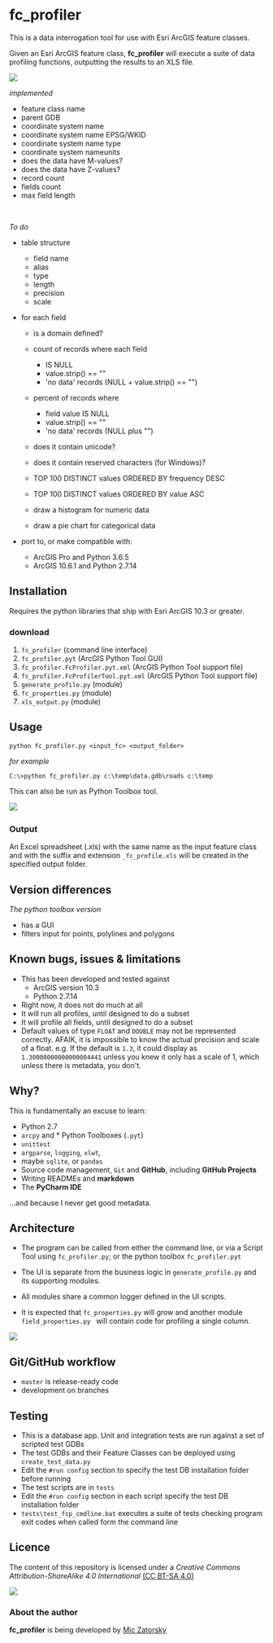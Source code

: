 # fc_profiler

This is a data interrogation tool for use with Esri ArcGIS feature classes.

Given an Esri ArcGIS feature class, **fc_profiler** will execute a suite of data profiling functions, outputting the results to an XLS file.

![](https://www.lucidchart.com/publicSegments/view/9d388008-44c7-41ac-822e-f4929daf74d4/image.png)

_implemented_
* feature class name
* parent GDB
* coordinate system name
* coordinate system name EPSG/WKID
* coordinate system name type
* coordinate system nameunits
* does the data have M-values?
* does the data have Z-values?
* record count
* fields count
* max field length 

&nbsp;

_To do_

* table structure
    * field name
    * alias
    * type
    * length
    * precision
    * scale
    
* for each field
    * is a domain defined?
    * count of records  where each field 
        * IS NULL
        * value.strip() == ""
        * 'no data' records (NULL + value.strip() == "")

    * percent of records where 
        * field value IS NULL
        * value.strip() == ""
        * 'no data' records (NULL plus "")

   * does it contain unicode?
   * does it contain reserved characters (for Windows)?
   * TOP 100 DISTINCT values ORDERED BY frequency DESC
   * TOP 100 DISTINCT values ORDERED BY value ASC
   * draw a histogram for numeric data
   * draw a pie chart for categorical data 

* port to, or make compatible with: 
    * ArcGIS Pro and Python 3.6.5 
    * ArcGIS 10.6.1 and Python 2.7.14
&nbsp;

## Installation
Requires the python libraries that ship with Esri ArcGIS 10.3 or greater.
&nbsp;

### download

1. ```fc_profiler``` (command line interface) 
2. ```fc_profiler.pyt``` (ArcGIS Python Tool GUI)
3. ```fc_profiler.FcProfiler.pyt.xml``` (ArcGIS Python Tool support file)
4. ```fc_profiler.FcProfilerTool.pyt.xml``` (ArcGIS Python Tool support file)
5. ```generate_profile.py``` (module)
6. ```fc_properties.py``` (module)
7. ```xls_output.py``` (module)



## Usage
```
python fc_profiler.py <input_fc> <output_folder>
```

_for example_
```
C:\>python fc_profiler.py c:\temp\data.gdb\roads c:\temp
```

This can also be run as Python Toolbox tool.

![](https://www.lucidchart.com/publicSegments/view/3c1eea03-7cec-45dc-bed8-49b76b92ac7a/image.png)
&nbsp;

### Output
An Excel spreadsheet (.xls) with the same name as the input feature class and with the suffix and extension ```_fc_profile.xls``` will be created in the specified output folder. 
&nbsp;

## Version differences
_The python toolbox version_
* has a GUI
* filters input for points, polylines and polygons 

## Known bugs, issues & limitations
* This has been developed and tested against
    * ArcGIS version 10.3
    * Python 2.7.14
* Right now, it does not do much at all
* It will run all profiles, until designed to do a subset
* It will profile all fields, until designed to do a subset
* Default values of type ```FLOAT``` and ```DOUBLE``` may not be represented correctly.  AFAIK, it is impossible to know the actual precision and scale of a float.  e.g. If the default is ```1.3```, it could display as ```1.30000000000000004441``` unless you knew it only has a scale of 1, which unless there is metadata, you don't.   
   


## Why?
This is fundamentally an excuse to learn:
* Python 2.7 
* ```arcpy``` and * Python Toolboxes (```.pyt```)
* ```unittest```
* ```argparse```, ```logging```, ```xlwt```,
* maybe ```sqlite```, or ```pandas```
* Source code management, ```Git``` and **GitHub**, including **GitHub Projects** 
* Writing READMEs and **markdown**
* The **PyCharm IDE**

...and because I never get good metadata.
&nbsp;

## Architecture
* The program can be called from either the command line, or via a Script Tool using ```fc_profiler.py```; or the python toolbox  ```fc_profiler.pyt```

* The UI is separate from the business logic in ```generate_profile.py``` and its supporting modules. 

* All modules share a common logger defined in the UI scripts.

* It is expected that ```fc_properties.py``` will grow and another module ```field_properties.py ``` will contain code for profiling a single column.

![](https://www.lucidchart.com/publicSegments/view/552e52aa-4b6d-4200-9a65-e5b96fc0b415/image.png)


## Git/GitHub workflow
* ```master``` is release-ready code
* development on branches

## Testing
* This is a database app.  Unit and integration tests are run against a set of scripted test GDBs
* The test GDBs and their Feature Classes can be deployed using ```create_test_data.py```   
* Edit the ```#run config``` section to specify the test DB installation folder  before running
* The test scripts are in ```tests```
* Edit the ```#run config``` section in each script specify the test DB installation folder
* ```tests\test_fcp_cmdline.bat``` executes a suite of tests checking program exit codes when called form the command line 

## Licence
The content of this repository is licensed under a _Creative Commons Attribution-ShareAlike 4.0 International_ [(CC BT-SA 4.0)](https://creativecommons.org/licenses/by-sa/4.0/)

![](https://i.creativecommons.org/l/by-sa/4.0/88x31.png)


### About the author
**fc_profiler** is being developed by [Mic Zatorsky](https://www.linkedin.com/in/michaelzatorsky)

